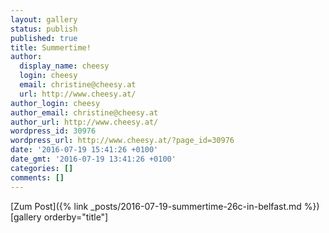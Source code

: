 ```yaml
---
layout: gallery
status: publish
published: true
title: Summertime!
author:
  display_name: cheesy
  login: cheesy
  email: christine@cheesy.at
  url: http://www.cheesy.at/
author_login: cheesy
author_email: christine@cheesy.at
author_url: http://www.cheesy.at/
wordpress_id: 30976
wordpress_url: http://www.cheesy.at/?page_id=30976
date: '2016-07-19 15:41:26 +0100'
date_gmt: '2016-07-19 13:41:26 +0100'
categories: []
comments: []
---
```


[Zum Post]({% link _posts/2016-07-19-summertime-26c-in-belfast.md %})
[gallery orderby="title"]
